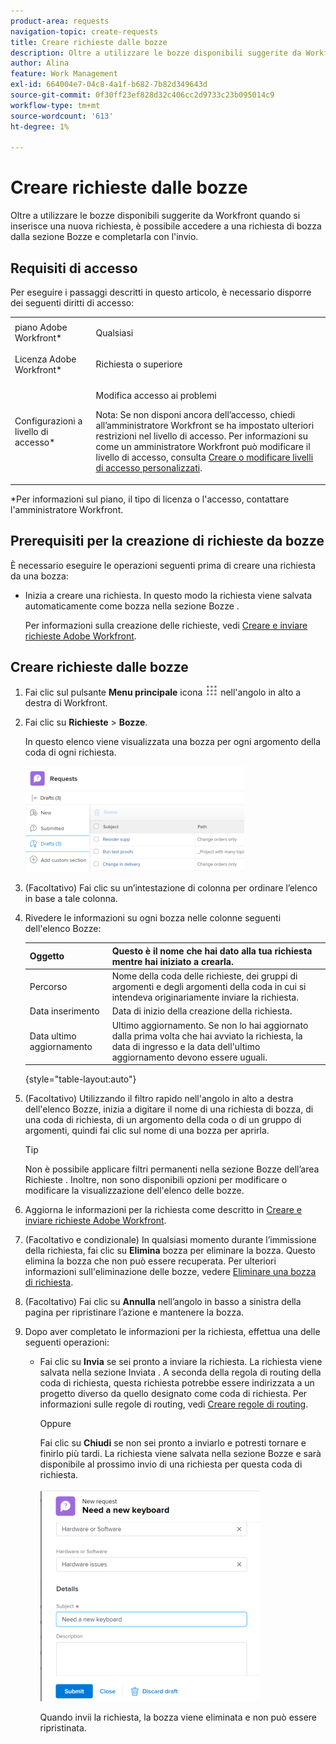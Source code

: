 ```yaml
---
product-area: requests
navigation-topic: create-requests
title: Creare richieste dalle bozze
description: Oltre a utilizzare le bozze disponibili suggerite da Workfront quando si inserisce una nuova richiesta, è possibile accedere a una richiesta di bozza dalla sezione Bozze e completarla con l'invio.
author: Alina
feature: Work Management
exl-id: 664004e7-04c8-4a1f-b682-7b82d349643d
source-git-commit: 0f30ff23ef828d32c406cc2d9733c23b095014c9
workflow-type: tm+mt
source-wordcount: '613'
ht-degree: 1%

---
```


# Creare richieste dalle bozze

Oltre a utilizzare le bozze disponibili suggerite da Workfront quando si inserisce una nuova richiesta, è possibile accedere a una richiesta di bozza dalla sezione Bozze e completarla con l&#39;invio.

## Requisiti di accesso

Per eseguire i passaggi descritti in questo articolo, è necessario disporre dei seguenti diritti di accesso:

<table style="table-layout:auto"> 
 <col> 
 <col> 
 <tbody> 
  <tr> 
   <td role="rowheader">piano Adobe Workfront*</td> 
   <td> <p>Qualsiasi </p> </td> 
  </tr> 
  <tr> 
   <td role="rowheader">Licenza Adobe Workfront*</td> 
   <td> <p>Richiesta o superiore</p> </td> 
  </tr> 
  <tr> 
   <td role="rowheader">Configurazioni a livello di accesso*</td> 
   <td> <p>Modifica accesso ai problemi</p> <p>Nota: Se non disponi ancora dell’accesso, chiedi all’amministratore Workfront se ha impostato ulteriori restrizioni nel livello di accesso. Per informazioni su come un amministratore Workfront può modificare il livello di accesso, consulta <a href="../../../administration-and-setup/add-users/configure-and-grant-access/create-modify-access-levels.md" class="MCXref xref">Creare o modificare livelli di accesso personalizzati</a>.</p> </td> 
  </tr> 
 </tbody> 
</table>

&#42;Per informazioni sul piano, il tipo di licenza o l&#39;accesso, contattare l&#39;amministratore Workfront.

## Prerequisiti per la creazione di richieste da bozze

È necessario eseguire le operazioni seguenti prima di creare una richiesta da una bozza: 

* Inizia a creare una richiesta. In questo modo la richiesta viene salvata automaticamente come bozza nella sezione Bozze .

   Per informazioni sulla creazione delle richieste, vedi [Creare e inviare richieste Adobe Workfront](../../../manage-work/requests/create-requests/create-submit-requests.md).

## Creare richieste dalle bozze

1. Fai clic sul pulsante **Menu principale** icona ![](assets/main-menu-icon.png) nell&#39;angolo in alto a destra di Workfront.
1. Fai clic su **Richieste** > **Bozze**.

   In questo elenco viene visualizzata una bozza per ogni argomento della coda di ogni richiesta.

   ![](assets/nwe-drafts-section-with-list-of-drafts-350x169.png)

1. (Facoltativo) Fai clic su un’intestazione di colonna per ordinare l’elenco in base a tale colonna.

1. Rivedere le informazioni su ogni bozza nelle colonne seguenti dell&#39;elenco Bozze:

   | Oggetto | Questo è il nome che hai dato alla tua richiesta mentre hai iniziato a crearla. |
   |---|---|
   | Percorso | Nome della coda delle richieste, dei gruppi di argomenti e degli argomenti della coda in cui si intendeva originariamente inviare la richiesta. |
   | Data inserimento | Data di inizio della creazione della richiesta. |
   | Data ultimo aggiornamento | Ultimo aggiornamento. Se non lo hai aggiornato dalla prima volta che hai avviato la richiesta, la data di ingresso e la data dell&#39;ultimo aggiornamento devono essere uguali. |

   {style="table-layout:auto"}

1. (Facoltativo) Utilizzando il filtro rapido nell&#39;angolo in alto a destra dell&#39;elenco Bozze, inizia a digitare il nome di una richiesta di bozza, di una coda di richiesta, di un argomento della coda o di un gruppo di argomenti, quindi fai clic sul nome di una bozza per aprirla.

   >[!TIP]
   >
   >Non è possibile applicare filtri permanenti nella sezione Bozze dell’area Richieste . Inoltre, non sono disponibili opzioni per modificare o modificare la visualizzazione dell&#39;elenco delle bozze.

1. Aggiorna le informazioni per la richiesta come descritto in [Creare e inviare richieste Adobe Workfront](../../../manage-work/requests/create-requests/create-submit-requests.md).
1. (Facoltativo e condizionale) In qualsiasi momento durante l’immissione della richiesta, fai clic su **Elimina** bozza per eliminare la bozza. Questo elimina la bozza che non può essere recuperata. Per ulteriori informazioni sull&#39;eliminazione delle bozze, vedere [Eliminare una bozza di richiesta](../../../manage-work/requests/create-requests/delete-request-draft.md).

1. (Facoltativo) Fai clic su **Annulla** nell’angolo in basso a sinistra della pagina per ripristinare l’azione e mantenere la bozza.

1. Dopo aver completato le informazioni per la richiesta, effettua una delle seguenti operazioni:

   * Fai clic su **Invia** se sei pronto a inviare la richiesta. La richiesta viene salvata nella sezione Inviata . A seconda della regola di routing della coda di richiesta, questa richiesta potrebbe essere indirizzata a un progetto diverso da quello designato come coda di richiesta. Per informazioni sulle regole di routing, vedi [Creare regole di routing](../../../manage-work/requests/create-and-manage-request-queues/create-routing-rules.md).

      Oppure

      Fai clic su **Chiudi** se non sei pronto a inviarlo e potresti tornare e finirlo più tardi. La richiesta viene salvata nella sezione Bozze e sarà disponibile al prossimo invio di una richiesta per questa coda di richiesta.

      ![](assets/nwe-submit-close-discard-draft-buttons-on-new-request-350x340.png)

      Quando invii la richiesta, la bozza viene eliminata e non può essere ripristinata.

